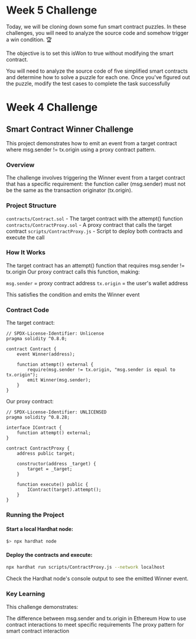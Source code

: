 # Week 5 Challenge

Today, we will be cloning down some fun smart contract puzzles. In these challenges, you will need to analyze the source code and somehow trigger a win condition. 🏆

The objective is to set this isWon to true without modifying the smart contract.

You will need to analyze the source code of five simplified smart contracts and determine how to solve a puzzle for each one. Once you've figured out the puzzle, modify the test cases to complete the task successfully

# Week 4 Challenge

## Smart Contract Winner Challenge

This project demonstrates how to emit an event from a target contract where msg.sender != tx.origin using a proxy contract pattern.

### Overview

The challenge involves triggering the Winner event from a target contract that has a specific requirement: the function caller (msg.sender) must not be the same as the transaction originator (tx.origin).

### Project Structure

`contracts/Contract.sol` - The target contract with the attempt() function
`contracts/ContractProxy.sol` - A proxy contract that calls the target contract
`scripts/ContractProxy.js` - Script to deploy both contracts and execute the call

### How It Works

The target contract has an attempt() function that requires msg.sender != tx.origin
Our proxy contract calls this function, making:

`msg.sender` = proxy contract address
`tx.origin` = the user's wallet address


This satisfies the condition and emits the Winner event

### Contract Code

The target contract:

```solidity
// SPDX-License-Identifier: Unlicense
pragma solidity ^0.8.0;

contract Contract {
    event Winner(address);

    function attempt() external {
        require(msg.sender != tx.origin, "msg.sender is equal to tx.origin");
        emit Winner(msg.sender);
    }
}
```

Our proxy contract:

```solidity
// SPDX-License-Identifier: UNLICENSED
pragma solidity ^0.8.28;

interface IContract {
    function attempt() external;
}

contract ContractProxy {
    address public target;

    constructor(address _target) {
        target = _target;
    }

    function execute() public {
        IContract(target).attempt();
    }
}
```

### Running the Project

#### Start a local Hardhat node:

```bash
$> npx hardhat node
```

#### Deploy the contracts and execute:

```bash
npx hardhat run scripts/ContractProxy.js --network localhost
```

Check the Hardhat node's console output to see the emitted Winner event.

### Key Learning

This challenge demonstrates:

The difference between msg.sender and tx.origin in Ethereum
How to use contract interactions to meet specific requirements
The proxy pattern for smart contract interaction